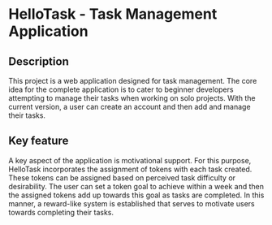 # HelloTask - Task Management Application

## Description
This project is a web application designed for task management. 
The core idea for the complete application is to cater to beginner developers attempting to manage their tasks when working on solo projects.
With the current version, a user can create an account and then add and manage their tasks. 

## Key feature
A key aspect of the application is motivational support. 
For this purpose, HelloTask incorporates the assignment of tokens with each task created. 
These tokens can be assigned based on perceived task difficulty or desirability.
The user can set a token goal to achieve within a week and then the assigned tokens add up towards this goal as tasks are completed.
In this manner, a reward-like system is established that serves to motivate users towards completing their tasks.

